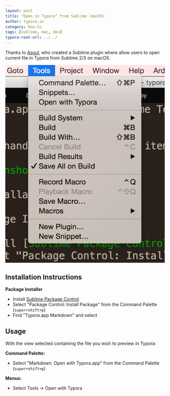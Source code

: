 ```yaml
---
layout: post
title: “Open in Typora” from Sublime (macOS)
author: typora.io
category: how-to
tags: [sublime, mac, dev]
typora-root-url: ../../
---
```


Thanks to [Asoul](https://github.com/Asoul), who created a Sublime plugin where allow users to open current file in Typora from Sublime 2/3 on macOS.

![Screenshot](https://raw.githubusercontent.com/Asoul/typora-markdown-sublime/master/screenshot.png)

## Installation Instructions

**Package Installer**

* Install [Sublime Package Control](https://packagecontrol.io/)
* Select "Package Control: Install Package" from the Command Palette (`super+shift+p`)
* Find "Typora.app Markdown" and select

## Usage

With the view selected containing the file you wish to preview in Typora:

**Command Palette:**

* Select "Markdown: Open with Typora.app" from the Command Palette (`super+shift+p`)

**Menus:**

* Select Tools → Open with Typora
